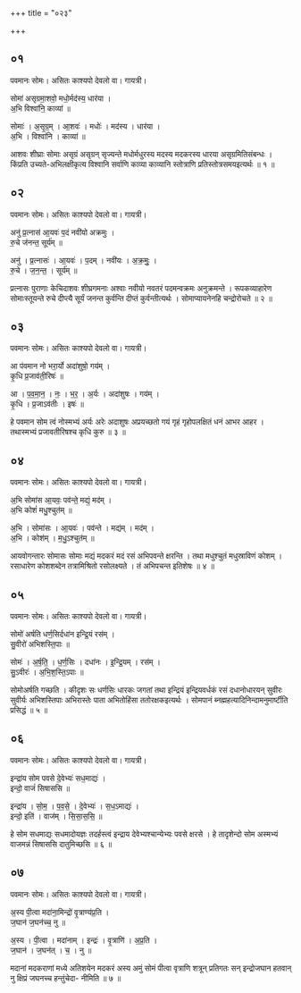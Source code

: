 +++
title = "०२३"

+++


## ०१
पवमानः सोमः। असितः काश्यपो देवलो वा। गायत्री।

सोमा॑ असृग्रमा॒शवो॒ मधो॒र्मद॑स्य॒ धार॑या ।  
अ॒भि विश्वा॑नि॒ काव्या॑ ॥

सोमाः॑ । अ॒सृ॒ग्र॒म् । आ॒शवः॑ । मधोः॑ । मद॑स्य । धार॑या ।  
अ॒भि । विश्वा॑नि । काव्या॑ ॥

आशवः शीघ्राः सोमाः असृग्रं असृग्रन् सृज्यन्ते मधोर्मधुरस्य मदस्य मदकरस्य धारया असृग्रमितिसंबन्धः । किंप्रति उच्यते-अभिलक्षीकृत्य विश्वानि सर्वाणि काव्या काव्यानि स्तोत्राणि प्रतिस्तोत्रसमयइत्यर्थः ॥ १ ॥

## ०२
पवमानः सोमः। असितः काश्यपो देवलो वा। गायत्री।

अनु॑ प्र॒त्नास॑ आ॒यवः॑ प॒दं नवी॑यो अक्रमुः ।  
रु॒चे ज॑नन्त॒ सूर्य॑म् ॥

अनु॑ । प्र॒त्नासः॑ । आ॒यवः॑ । प॒दम् । नवी॑यः । अ॒क्र॒मुः॒ ।  
रु॒चे । ज॒न॒न्त॒ । सूर्य॑म् ॥

प्रत्नासः पुराणाः केचिदाशवः शीघ्रगमनाः अश्वाः नवीयो नवतरं पदमन्वक्रमः अनुक्रमन्ते । रूपकव्याहारेण सोमाःस्तूयन्ते रुचे दीप्त्यै सूर्यं जनन्त कुर्वन्ति दीप्तं कुर्वन्तीत्यर्थः । सोमाप्यायनेनहि चन्द्रोरोचते ॥ २ ॥

## ०३
पवमानः सोमः। असितः काश्यपो देवलो वा। गायत्री।

आ प॑वमान नो भरा॒र्यो अदा॑शुषो॒ गय॑म् ।  
कृ॒धि प्र॒जाव॑ती॒रिषः॑ ॥

आ । प॒व॒मा॒न॒ । नः॒ । भ॒र॒ । अ॒र्यः । अदा॑शुषः । गय॑म् ।  
कृ॒धि । प्र॒जाऽव॑तीः । इषः॑ ॥

हे पवमान सोम त्वं नोस्मभ्यं अर्यः अरेः अदाशुषः अप्रयच्छतो गयं गृहं गृहोपलक्षितं धनं आभर आहर । तथास्मभ्यं प्रजावतीरिषश्च कृधि कुरु ॥ ३ ॥

## ०४
पवमानः सोमः। असितः काश्यपो देवलो वा। गायत्री।

अ॒भि सोमा॑स आ॒यवः॒ पव॑न्ते॒ मद्यं॒ मद॑म् ।  
अ॒भि कोशं॑ मधु॒श्चुत॑म् ॥

अ॒भि । सोमा॑सः । आ॒यवः॑ । पव॑न्ते । मद्य॑म् । मद॑म् ।  
अ॒भि । कोश॑म् । म॒धु॒ऽश्चुत॑म् ॥

आयवोगन्तारः सोमासः सोमाः मद्यं मदकरं मदं रसं अभिपवन्ते क्षरन्ति । तथा मधुश्चुतं मधुस्राविणं कोशम् । रसाधारेण कोशशब्देन तत्रामिश्रितो रसोलक्ष्यते । तं अभिपचन्त इतिशेषः ॥ ४ ॥

## ०५
पवमानः सोमः। असितः काश्यपो देवलो वा। गायत्री।

सोमो॑ अर्षति धर्ण॒सिर्दधा॑न इन्द्रि॒यं रस॑म् ।  
सु॒वीरो॑ अभिशस्ति॒पाः ॥

सोमः॑ । अ॒र्ष॒ति॒ । ध॒र्ण॒सिः । दधा॑नः । इ॒न्द्रि॒यम् । रस॑म् ।  
सु॒ऽवीरः॑ । अ॒भि॒श॒स्ति॒ऽपाः ॥

सोमोअर्षति गच्छति । कीदृशः सः धर्णसिः धारकः जगतां तथा इन्द्रियं इन्द्रियवर्धकं रसं दधानोधारयन् सुवीरः सुवीर्यः अभिशस्तिपाः अभिरास्तेः पाता अभितोहिंसा ततोरक्षकइत्यर्थः । सोमपानं ब्नह्महत्यादिनिन्दामनुमार्ष्टीति प्रसिद्धं ॥ ५ ॥

## ०६
पवमानः सोमः। असितः काश्यपो देवलो वा। गायत्री।

इन्द्रा॑य सोम पवसे दे॒वेभ्यः॑ सध॒माद्यः॑ ।  
इन्दो॒ वाजं॑ सिषाससि ॥

इन्द्रा॑य । सो॒म॒ । प॒व॒से॒ । दे॒वेभ्यः॑ । स॒ध॒ऽमाद्यः॑ ।  
इन्दो॒ इति॑ । वाज॑म् । सि॒सा॒स॒सि॒ ॥

हे सोम सधमाद्यः सधमादोयज्ञः तदर्हस्त्वं इन्द्राय देवेभ्यश्चान्येभ्यः पवसे क्षरसे । हे तादृशेन्दो सोम अस्मभ्यं वाजमन्नं सिषाससि दातुमिच्छसि ॥ ६ ॥

## ०७
पवमानः सोमः। असितः काश्यपो देवलो वा। गायत्री।

अ॒स्य पी॒त्वा मदा॑ना॒मिन्द्रो॑ वृ॒त्राण्य॑प्र॒ति ।  
ज॒घान॑ ज॒घन॑च्च॒ नु ॥

अ॒स्य । पी॒त्वा । मदा॑नाम् । इन्द्रः॑ । वृ॒त्राणि॑ । अ॒प्र॒ति ।  
ज॒घान॑ । ज॒घन॑त् । च॒ । नु ॥

मदानां मदकराणां मध्ये अतिशयेन मदकरं अस्य अमुं सोमं पीत्वा वृत्राणि शत्रून् प्रतिगतः सन् इन्द्रोजघान हतवान् नु क्षिप्रं जघनच्च हन्तुंचेदा- नीमिति ॥ ७ ॥